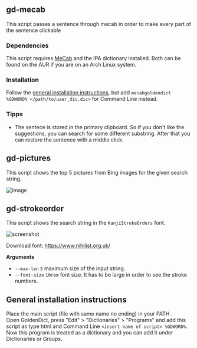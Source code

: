 

## gd-mecab

This script passes a sentence through mecab in order to make every part of the sentence clickable

### Dependencies

This script requires [MeCab](https://taku910.github.io/mecab/) and the IPA dictionary installed. Both can be found on the AUR if you are on an Arch Linux system.

### Installation
Follow the [general installation instructions](#general-installation-instructions), but add `mecabgoldendict %GDWORD% </path/to/user_dic.dic>` for Command Line instead.

### Tipps
- The sentece is stored in the primary clipboard. So if you don't like the suggestions, you can search for some different substring. After that you can restore the sentence with a middle click.

## gd-pictures
This script shows the top 5 pictures from Bing images for the given search string.

![image](https://user-images.githubusercontent.com/50422430/224940994-eb3e1be6-9cd8-4776-88cf-850c78648e81.png)

## gd-strokeorder

This script shows the search string in the `KanjiStrokeOrders` font.

![screenshot](https://user-images.githubusercontent.com/69171671/224840590-b740a1b6-8526-49ed-b4cd-efe03689a132.png)

Download font: https://www.nihilist.org.uk/

**Arguments**

* `--max-len` `5` maximum size of the input string.
* `--font-size` `10rem` font size. It has to be large in order to see the stroke numbers.

## General installation instructions
Place the main script (file with same name no ending) in your PATH .\
Open GoldenDict, press "Edit" > "Dictionaries" > "Programs" and add this script as type html and Command Line `<insert name of script> %GDWORD%`.\
Now this program is treated as a dictionary and you can add it under Dictionaries or Groups.
